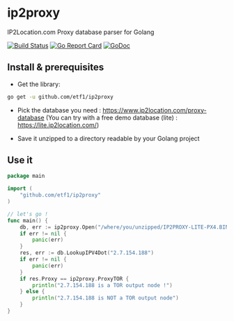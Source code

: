 # ip2proxy

IP2Location.com Proxy database parser for Golang

[![Build Status](https://travis-ci.org/etf1/ip2proxy.svg?branch=master)](https://travis-ci.org/etf1/ip2proxy)
[![Go Report Card](https://goreportcard.com/badge/github.com/etf1/ip2proxy)](https://goreportcard.com/report/github.com/etf1/ip2proxy)
[![GoDoc](https://godoc.org/github.com/etf1/ip2proxy?status.svg)](https://godoc.org/github.com/etf1/ip2proxy)

## Install & prerequisites

* Get the library:
```sh
go get -u github.com/etf1/ip2proxy
```
* Pick the database you need : https://www.ip2location.com/proxy-database
(You can try with a free demo database (lite) : https://lite.ip2location.com/)

* Save it unzipped to a directory readable by your Golang project

## Use it

```go
package main

import (
	"github.com/etf1/ip2proxy"
)

// let's go !
func main() {
	db, err := ip2proxy.Open("/where/you/unzipped/IP2PROXY-LITE-PX4.BIN")
	if err != nil {
		panic(err)
	}
	res, err := db.LookupIPV4Dot("2.7.154.188")
	if err != nil {
		panic(err)
	}
	if res.Proxy == ip2proxy.ProxyTOR {
		println("2.7.154.188 is a TOR output node !")
	} else {
	    println("2.7.154.188 is NOT a TOR output node")	
	}
}
```

